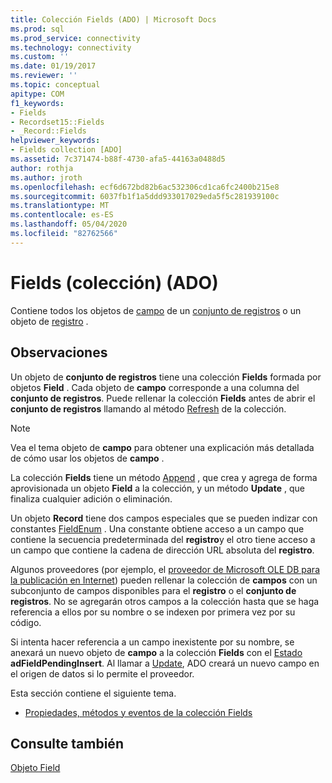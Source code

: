 ```yaml
---
title: Colección Fields (ADO) | Microsoft Docs
ms.prod: sql
ms.prod_service: connectivity
ms.technology: connectivity
ms.custom: ''
ms.date: 01/19/2017
ms.reviewer: ''
ms.topic: conceptual
apitype: COM
f1_keywords:
- Fields
- Recordset15::Fields
- _Record::Fields
helpviewer_keywords:
- Fields collection [ADO]
ms.assetid: 7c371474-b88f-4730-afa5-44163a0488d5
author: rothja
ms.author: jroth
ms.openlocfilehash: ecf6d672bd82b6ac532306cd1ca6fc2400b215e8
ms.sourcegitcommit: 6037fb1f1a5ddd933017029eda5f5c281939100c
ms.translationtype: MT
ms.contentlocale: es-ES
ms.lasthandoff: 05/04/2020
ms.locfileid: "82762566"
---
```

# <a name="fields-collection-ado"></a>Fields (colección) (ADO)
Contiene todos los objetos de [campo](../../../ado/reference/ado-api/field-object.md) de un [conjunto de registros](../../../ado/reference/ado-api/recordset-object-ado.md) o un objeto de [registro](../../../ado/reference/ado-api/record-object-ado.md) .  
  
## <a name="remarks"></a>Observaciones  
 Un objeto de **conjunto de registros** tiene una colección **Fields** formada por objetos **Field** . Cada objeto de **campo** corresponde a una columna del **conjunto de registros**. Puede rellenar la colección **Fields** antes de abrir el **conjunto de registros** llamando al método [Refresh](../../../ado/reference/ado-api/refresh-method-ado.md) de la colección.  
  
> [!NOTE]
>  Vea el tema objeto de **campo** para obtener una explicación más detallada de cómo usar los objetos de **campo** .  
  
 La colección **Fields** tiene un método [Append](../../../ado/reference/ado-api/append-method-ado.md) , que crea y agrega de forma aprovisionada un objeto **Field** a la colección, y un método **Update** , que finaliza cualquier adición o eliminación.  
  
 Un objeto **Record** tiene dos campos especiales que se pueden indizar con constantes [FieldEnum](../../../ado/reference/ado-api/fieldenum.md) . Una constante obtiene acceso a un campo que contiene la secuencia predeterminada del **registro**y el otro tiene acceso a un campo que contiene la cadena de dirección URL absoluta del **registro**.  
  
 Algunos proveedores (por ejemplo, el [proveedor de Microsoft OLE DB para la publicación en Internet](../../../ado/guide/appendixes/microsoft-ole-db-provider-for-internet-publishing.md)) pueden rellenar la colección de **campos** con un subconjunto de campos disponibles para el **registro** o el **conjunto de registros**. No se agregarán otros campos a la colección hasta que se haga referencia a ellos por su nombre o se indexen por primera vez por su código.  
  
 Si intenta hacer referencia a un campo inexistente por su nombre, se anexará un nuevo objeto de **campo** a la colección **Fields** con el [Estado](../../../ado/reference/ado-api/status-property-ado-field.md) **adFieldPendingInsert**. Al llamar a [Update](../../../ado/reference/ado-api/update-method.md), ADO creará un nuevo campo en el origen de datos si lo permite el proveedor.  
  
 Esta sección contiene el siguiente tema.  
  
-   [Propiedades, métodos y eventos de la colección Fields](../../../ado/reference/ado-api/fields-collection-properties-methods-and-events.md)  
  
## <a name="see-also"></a>Consulte también  
 [Objeto Field](../../../ado/reference/ado-api/field-object.md)
